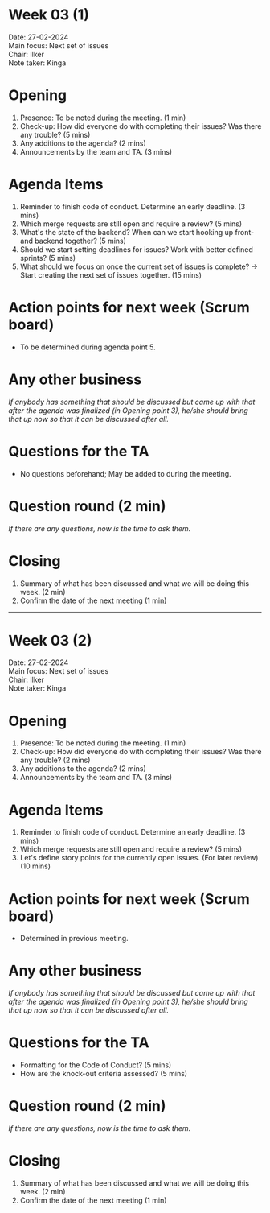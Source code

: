 # Week 03 (1)

Date:           27-02-2024\
Main focus:     Next set of issues\
Chair:          Ilker\
Note taker:     Kinga

# Opening
1. Presence: To be noted during the meeting. (1 min)
2. Check-up: How did everyone do with completing their issues? Was there any trouble? (5 mins)
3. Any additions to the agenda? (2 mins)
4. Announcements by the team and TA. (3 mins)

# Agenda Items
1. Reminder to finish code of conduct. Determine an early deadline. (3 mins)
2. Which merge requests are still open and require a review? (5 mins)
3. What's the state of the backend? When can we start hooking up front- and backend together? (5 mins)
4. Should we start setting deadlines for issues? Work with better defined sprints? (5 mins)
5. What should we focus on once the current set of issues is complete? -> Start creating the next set of issues together. (15 mins)

# Action points for next week (Scrum board)
- To be determined during agenda point 5.

# Any other business
*If anybody has something that should be discussed but came up with that after the agenda was finalized (in Opening point 3), he/she should bring that up now so that it can be discussed after all.*

# Questions for the TA
- No questions beforehand; May be added to during the meeting.

# Question round (2 min)
*If there are any questions, now is the time to ask them.*

# Closing
1. Summary of what has been discussed and what we will be doing this week. (2 min)
2. Confirm the date of the next meeting (1 min)

---

# Week 03 (2)

Date:           27-02-2024\
Main focus:     Next set of issues\
Chair:          Ilker\
Note taker:     Kinga

# Opening
1. Presence: To be noted during the meeting. (1 min)
2. Check-up: How did everyone do with completing their issues? Was there any trouble? (2 mins)
3. Any additions to the agenda? (2 mins)
4. Announcements by the team and TA. (3 mins)

# Agenda Items
1. Reminder to finish code of conduct. Determine an early deadline. (3 mins)
2. Which merge requests are still open and require a review? (5 mins)
3. Let's define story points for the currently open issues. (For later review) (10 mins)

# Action points for next week (Scrum board)
- Determined in previous meeting.

# Any other business
*If anybody has something that should be discussed but came up with that after the agenda was finalized (in Opening point 3), he/she should bring that up now so that it can be discussed after all.*

# Questions for the TA
- Formatting for the Code of Conduct? (5 mins)
- How are the knock-out criteria assessed? (5 mins)

# Question round (2 min)
*If there are any questions, now is the time to ask them.*

# Closing
1. Summary of what has been discussed and what we will be doing this week. (2 min)
2. Confirm the date of the next meeting (1 min)
